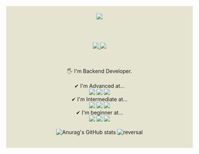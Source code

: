 <div align="center" style="background-color:#E4E4D0; padding: 20px;">
 <img src="https://capsule-render.vercel.app/api?type=wave&color=auto&height=300&section=header&text=HELLO%20iamjoo0&fontSize=45" /> 
 <h3 style="color:#E4E4D0;">Thank you for visiting my repository<br><br>
    <a href="https://hits.seeyoufarm.com">
      <img src="https://hits.seeyoufarm.com/api/count/incr/badge.svg?url=https%3A%2F%2Fgithub.com%2Fimjoo0&count_bg=%23AEC3AE&title_bg=%2394A684&icon=github.svg&icon_color=%23FFFFFF&title=HITS&edge_flat=false"/>
    </a>
    <a href="https://imju0.notion.site/bc8cf73ab86a4235910f70677694a278?pvs=4" target="_blank">
      <img src="https://img.shields.io/badge/notion-white?style=flat-square&logo=notion&logoColor=black"/>
    </a>
  </h3>
  <br>

  🖐 I'm Backend Developer. <br>
  <br>
  ✔ I'm Advanced at...<br>
  <img src="https://img.shields.io/badge/django-E55604?style=plastic&logo=django&logoColor=white"/>
  <img src="https://img.shields.io/badge/JavaScript-FFB000?style=plastic&logo=JavaScript&logoColor=white"/> 
  <img src="https://img.shields.io/badge/Python-26577C?style=plastic&logo=Python&logoColor=white"/>
  <br>
  ✔ I'm Intermediate at...<br>
  <img src="https://img.shields.io/badge/graphql-662549?style=plastic&logo=graphql&logoColor=white"/>
  <img src="https://img.shields.io/badge/Spring-004225?style=plastic&logo=Spring&logoColor=white"/>
  <img src="https://img.shields.io/badge/MySQL-22668D?style=plastic&logo=MySQL&logoColor=white"/>
  <br>
  ✔ I'm beginner at...<br>
  <img src="https://img.shields.io/badge/Docker-337CCF?style=plastic&logo=Docker&logoColor=white"/>
  <img src="https://img.shields.io/badge/React-33BBC5?style=plastic&logo=React&logoColor=white"/> 
  <img src="https://img.shields.io/badge/Next.js-61677A?style=plastic&logo=Next.js&logoColor=white"/>
  <br>
  <br>
  ![Anurag's GitHub stats](https://github-readme-stats.vercel.app/api?username=anuraghazra&show_icons=true&theme=flag-india)
  ![reversal](https://capsule-render.vercel.app/api?type=wave&color=auto&height=300&section=footer)
</div>
